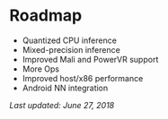 Roadmap
=======

* Quantized CPU inference
* Mixed-precision inference
* Improved Mali and PowerVR support
* More Ops
* Improved host/x86 performance
* Android NN integration

*Last updated: June 27, 2018*
